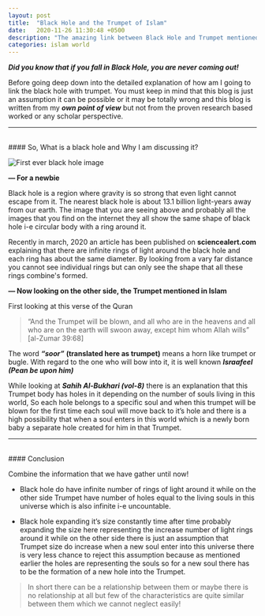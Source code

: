 ```yaml
---
layout: post
title:  "Black Hole and the Trumpet of Islam"
date:   2020-11-26 11:30:48 +0500
description: "The amazing link between Black Hole and Trumpet mentioned in Islam"
categories: islam world
---
```


***Did you know that if you fall in Black Hole, you are never coming out!***


Before going deep down into the detailed explanation of how am I going to link the black hole with trumpet. You must keep in mind that this blog is just an assumption it can be possible or it may be totally wrong and this blog is written from my ***own point of view*** but not from the proven research based worked or any scholar perspective.

----------------------

<br>
#### So, What is a black hole and Why I am discussing it?

![First ever black hole image](https://miro.medium.com/max/700/1*mR6BBs7eDPAceywOjWx0uQ.jpeg "First ever black hole image")

**— For a newbie**

Black hole is a region where gravity is so strong that even light cannot escape from it. The nearest black hole is about 13.1 billion light-years away from our earth. The image that you are seeing above and probably all the images that you find on the internet they all show the same shape of black hole i-e circular body with a ring around it.

Recently in march, 2020 an article has been published on **sciencealert.com** explaining that there are infinite rings of light around the black hole and each ring has about the same diameter. By looking from a vary far distance you cannot see individual rings but can only see the shape that all these rings combine's formed.

**— Now looking on the other side, the Trumpet mentioned in Islam**

First looking at this verse of the Quran

>“And the Trumpet will be blown, and all who are in the heavens and all who are on the earth will swoon away, except him whom Allah wills”
[al-Zumar 39:68]

The word ***“soor”*** **(translated here as trumpet)** means a horn like trumpet or bugle. With regard to the one who will bow into it, it is well known ***Israafeel (Pean be upon him)***

While looking at ***Sahih Al-Bukhari (vol-8)*** there is an explanation that this Trumpet body has holes in it depending on the number of souls living in this world, So each hole belongs to a specific soul and when this trumpet will be blown for the first time each soul will move back to it’s hole and there is a high possibility that when a soul enters in this world which is a newly born baby a separate hole created for him in that Trumpet.

------------

<br>
#### Conclusion

Combine the information that we have gather until now!

- Black hole do have infinite number of rings of light around it while on the other side Trumpet have number of holes equal to the living souls in this universe which is also infinite i-e uncountable.

- Black hole expanding it’s size constantly time after time probably expanding the size here representing the increase number of light rings around it while on the other side there is just an assumption that Trumpet size do increase when a new soul enter into this universe there is very less chance to reject this assumption because as mentioned earlier the holes are representing the souls so for a new soul there has to be the formation of a new hole into the Trumpet.

> In short there can be a relationship between them or maybe there is no relationship at all but few of the characteristics are quite similar between them which we cannot neglect easily!

